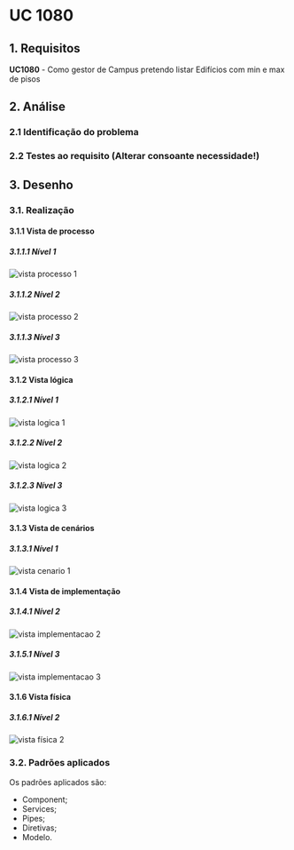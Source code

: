 # UC 1080

## 1. Requisitos

**UC1080** - Como gestor de Campus pretendo listar Edifícios com min e max de pisos

## 2. Análise

### 2.1 Identificação do problema

### 2.2 Testes ao requisito (Alterar consoante necessidade!)

## 3. Desenho

### 3.1. Realização

#### 3.1.1 Vista de processo

##### 3.1.1.1 Nível 1

![vista processo 1](vp1.svg "Vista processo - nível 1")

##### 3.1.1.2 Nível 2

![vista processo 2](vp2.svg "Vista processo - nível 2")

##### 3.1.1.3 Nível 3

![vista processo 3](vp3.svg "Vista processo - nível 3")

#### 3.1.2 Vista lógica

##### 3.1.2.1 Nível 1

![vista logica 1](/docs/logical_view/sprint2/level1/vl1.svg "Vista lógica - nível 1")

##### 3.1.2.2 Nível 2

![vista logica 2](/docs/logical_view/sprint2/level2/vl2.svg "Vista lógica - nível 2")

##### 3.1.2.3 Nível 3

![vista logica 3](/docs/logical_view/sprint2/level3/vl3.svg "Vista lógica - nível 3")

#### 3.1.3 Vista de cenários

##### 3.1.3.1 Nível 1

![vista cenario 1](/docs/scenario_view/level1/sv1.svg "Vista cenário - nível 1")

#### 3.1.4 Vista de implementação

##### 3.1.4.1 Nível 2

![vista implementacao 2](/docs/implementation_view/iv2.svg "Vista implementação - nível 2")

##### 3.1.5.1 Nível 3

![vista implementacao 3](/docs/implementation_view/sprint2/iv3.svg "Vista implementação - nível 3")

#### 3.1.6 Vista física

##### 3.1.6.1 Nível 2

![vista física 2](/docs/physical_view/level2/sprint2/vf2.svg "Vista física - nível 2")

### 3.2. Padrões aplicados

Os padrões aplicados são:

- Component;
- Services;
- Pipes;
- Diretivas;
- Modelo.
